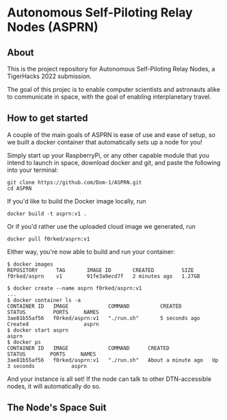 # Autonomous Self-Piloting Relay Nodes (ASPRN)

## About
This is the project repository for Autonomous Self-Piloting Relay Nodes, a TigerHacks 2022 submission.

The goal of this projec is to enable computer scientists and astronauts alike to communicate in space, with the goal of enabling interplanetary travel.

## How to get started
A couple of the main goals of ASPRN is ease of use and ease of setup, so we built a docker container that automatically sets up a node for you!

Simply start up your RaspberryPi, or any other capable module that you intend to launch in space, download docker and git, and paste the following into your terminal:
```
git clone https://github.com/Dom-1/ASPRN.git
cd ASPRN
```

If you'd like to build the Docker image locally, run
```
docker build -t asprn:v1 .
```

Or if you'd rather use the uploaded cloud image we generated, run
```
docker pull f0rked/asprn:v1
```

Either way, you're now able to build and run your container:
```
$ docker images
REPOSITORY      TAG       IMAGE ID       CREATED         SIZE
f0rked/asprn    v1        91fe3a9ecd7f   2 minutes ago   1.27GB                                                                                                      

$ docker create --name asprn f0rked/asprn:v1
...
$ docker container ls -a
CONTAINER ID   IMAGE             COMMAND          CREATED         STATUS         PORTS     NAMES
3ae81b55af56   f0rked/asprn:v1   "./run.sh"       5 seconds ago   Created                  asprn
$ docker start asprn
asprn
$ docker ps 
CONTAINER ID   IMAGE             COMMAND      CREATED              STATUS        PORTS     NAMES
3ae81b55af56   f0rked/asprn:v1   "./run.sh"   About a minute ago   Up 3 seconds            asprn
```

And your instance is all set! If the node can talk to other DTN-accessible nodes, it will automatically do so.

## The Node's Space Suit

